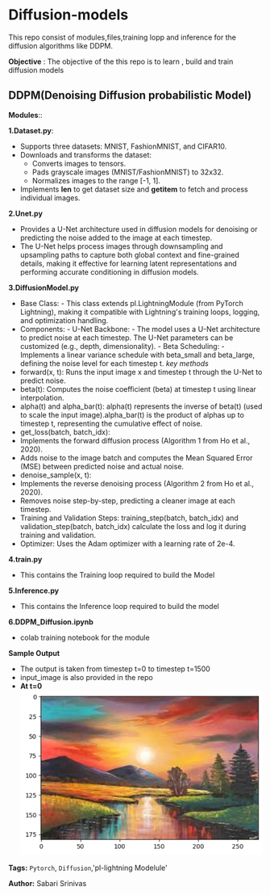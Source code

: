 
# Diffusion-models
This repo consist of modules,files,training lopp and inference for the diffusion algorithms like DDPM.

**Objective** : The objective of the this repo is to learn , build and train diffusion models

## DDPM(Denoising Diffusion probabilistic Model)

**Modules**::

**1.Dataset.py**:
- Supports three datasets: MNIST, FashionMNIST, and CIFAR10.
- Downloads and transforms the dataset:
     - Converts images to tensors.
     - Pads grayscale images (MNIST/FashionMNIST) to 32x32.
     - Normalizes images to the range [-1, 1].
- Implements __len__ to get dataset size and __getitem__ to fetch and process individual images.
  
**2.Unet.py**
- Provides a U-Net architecture used in diffusion models for denoising or predicting the noise added to the image at each timestep.
- The U-Net helps process images through downsampling and upsampling paths to capture both global context and fine-grained details, making it effective for learning latent representations and performing accurate conditioning in diffusion models.
  
**3.DiffusionModel.py**
- Base Class:
      - This class extends pl.LightningModule (from PyTorch Lightning), making it compatible with Lightning's training loops, logging, and optimization handling.
- Components:
      - U-Net Backbone:
          - The model uses a U-Net architecture to predict noise at each timestep. The U-Net parameters can be customized (e.g., depth, dimensionality).
      - Beta Scheduling:
          - Implements a linear variance schedule with beta_small and beta_large, defining the noise level for each timestep t.
_key methods_
- forward(x, t): Runs the input image x and timestep t through the U-Net to predict noise.
- beta(t): Computes the noise coefficient (beta) at timestep t using linear interpolation.
- alpha(t) and alpha_bar(t): alpha(t) represents the inverse of beta(t) (used to scale the input image).alpha_bar(t) is the product of alphas up to timestep t, representing the cumulative effect of noise.
- get_loss(batch, batch_idx):
 - Implements the forward diffusion process (Algorithm 1 from Ho et al., 2020).
 - Adds noise to the image batch and computes the Mean Squared Error (MSE) between predicted noise and actual noise.
- denoise_sample(x, t):
 - Implements the reverse denoising process (Algorithm 2 from Ho et al., 2020).
 - Removes noise step-by-step, predicting a cleaner image at each timestep.
- Training and Validation Steps: training_step(batch, batch_idx) and validation_step(batch, batch_idx) calculate the loss and log it during training and validation.
- Optimizer: Uses the Adam optimizer with a learning rate of 2e-4.
  
**4.train.py**
- This contains the Training loop required to build the Model
  
**5.Inference.py**
- This contains the Inference loop required to build the model
  
**6.DDPM_Diffusion.ipynb**
- colab training notebook for the module
  
**Sample Output**
- The output is taken from timestep t=0 to timestep t=1500
- input_image is also provided in the repo
- **At t=0**
       ![OutputImaget0](https://github.com/Sabari231024/Diffusion-models/blob/main/DDPM/output/opt0.png?raw=true)


  
**Tags:** `Pytorch`, `Diffusion`,'pl-lightning Modelule'

**Author:** Sabari Srinivas  
